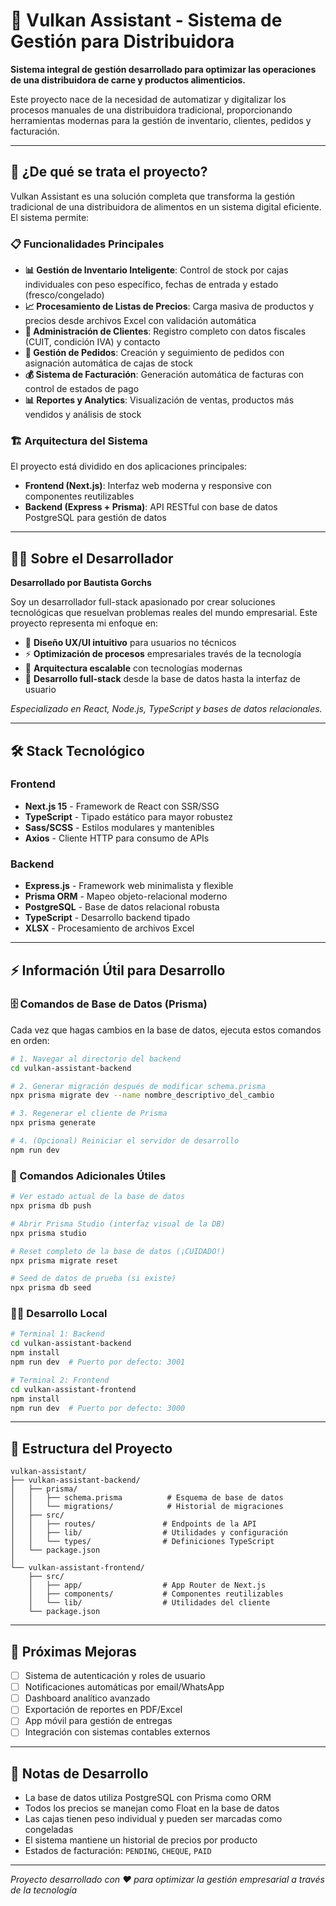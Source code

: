 # 🥩 Vulkan Assistant - Sistema de Gestión para Distribuidora

**Sistema integral de gestión desarrollado para optimizar las operaciones de una distribuidora de carne y productos alimenticios.**

Este proyecto nace de la necesidad de automatizar y digitalizar los procesos manuales de una distribuidora tradicional, proporcionando herramientas modernas para la gestión de inventario, clientes, pedidos y facturación.

---

## 🎯 ¿De qué se trata el proyecto?

Vulkan Assistant es una solución completa que transforma la gestión tradicional de una distribuidora de alimentos en un sistema digital eficiente. El sistema permite:

### 📋 Funcionalidades Principales

- **📊 Gestión de Inventario Inteligente**: Control de stock por cajas individuales con peso específico, fechas de entrada y estado (fresco/congelado)
- **📈 Procesamiento de Listas de Precios**: Carga masiva de productos y precios desde archivos Excel con validación automática
- **👥 Administración de Clientes**: Registro completo con datos fiscales (CUIT, condición IVA) y contacto
- **🛒 Gestión de Pedidos**: Creación y seguimiento de pedidos con asignación automática de cajas de stock
- **💰 Sistema de Facturación**: Generación automática de facturas con control de estados de pago
- **📊 Reportes y Analytics**: Visualización de ventas, productos más vendidos y análisis de stock

### 🏗️ Arquitectura del Sistema

El proyecto está dividido en dos aplicaciones principales:

- **Frontend (Next.js)**: Interfaz web moderna y responsive con componentes reutilizables
- **Backend (Express + Prisma)**: API RESTful con base de datos PostgreSQL para gestión de datos

---

## 👨‍💻 Sobre el Desarrollador

**Desarrollado por Bautista Gorchs**

Soy un desarrollador full-stack apasionado por crear soluciones tecnológicas que resuelvan problemas reales del mundo empresarial. Este proyecto representa mi enfoque en:

- 🎨 **Diseño UX/UI intuitivo** para usuarios no técnicos
- ⚡ **Optimización de procesos** empresariales través de la tecnología
- 🔧 **Arquitectura escalable** con tecnologías modernas
- 📱 **Desarrollo full-stack** desde la base de datos hasta la interfaz de usuario

_Especializado en React, Node.js, TypeScript y bases de datos relacionales._

---

## 🛠️ Stack Tecnológico

### Frontend

- **Next.js 15** - Framework de React con SSR/SSG
- **TypeScript** - Tipado estático para mayor robustez
- **Sass/SCSS** - Estilos modulares y mantenibles
- **Axios** - Cliente HTTP para consumo de APIs

### Backend

- **Express.js** - Framework web minimalista y flexible
- **Prisma ORM** - Mapeo objeto-relacional moderno
- **PostgreSQL** - Base de datos relacional robusta
- **TypeScript** - Desarrollo backend tipado
- **XLSX** - Procesamiento de archivos Excel

---

## ⚡ Información Útil para Desarrollo

### 🗄️ Comandos de Base de Datos (Prisma)

Cada vez que hagas cambios en la base de datos, ejecuta estos comandos en orden:

```bash
# 1. Navegar al directorio del backend
cd vulkan-assistant-backend

# 2. Generar migración después de modificar schema.prisma
npx prisma migrate dev --name nombre_descriptivo_del_cambio

# 3. Regenerar el cliente de Prisma
npx prisma generate

# 4. (Opcional) Reiniciar el servidor de desarrollo
npm run dev
```

### 🔧 Comandos Adicionales Útiles

```bash
# Ver estado actual de la base de datos
npx prisma db push

# Abrir Prisma Studio (interfaz visual de la DB)
npx prisma studio

# Reset completo de la base de datos (¡CUIDADO!)
npx prisma migrate reset

# Seed de datos de prueba (si existe)
npx prisma db seed
```

### 🏃‍♂️ Desarrollo Local

```bash
# Terminal 1: Backend
cd vulkan-assistant-backend
npm install
npm run dev  # Puerto por defecto: 3001

# Terminal 2: Frontend
cd vulkan-assistant-frontend
npm install
npm run dev  # Puerto por defecto: 3000
```

---

## 📁 Estructura del Proyecto

```
vulkan-assistant/
├── vulkan-assistant-backend/
│   ├── prisma/
│   │   ├── schema.prisma          # Esquema de base de datos
│   │   └── migrations/            # Historial de migraciones
│   ├── src/
│   │   ├── routes/               # Endpoints de la API
│   │   ├── lib/                  # Utilidades y configuración
│   │   └── types/                # Definiciones TypeScript
│   └── package.json
│
└── vulkan-assistant-frontend/
    ├── src/
    │   ├── app/                  # App Router de Next.js
    │   ├── components/           # Componentes reutilizables
    │   └── lib/                  # Utilidades del cliente
    └── package.json
```

---

## 🚀 Próximas Mejoras

- [ ] Sistema de autenticación y roles de usuario
- [ ] Notificaciones automáticas por email/WhatsApp
- [ ] Dashboard analítico avanzado
- [ ] Exportación de reportes en PDF/Excel
- [ ] App móvil para gestión de entregas
- [ ] Integración con sistemas contables externos

---

## 📝 Notas de Desarrollo

- La base de datos utiliza PostgreSQL con Prisma como ORM
- Todos los precios se manejan como Float en la base de datos
- Las cajas tienen peso individual y pueden ser marcadas como congeladas
- El sistema mantiene un historial de precios por producto
- Estados de facturación: `PENDING`, `CHEQUE`, `PAID`

---

_Proyecto desarrollado con ❤️ para optimizar la gestión empresarial a través de la tecnología_
